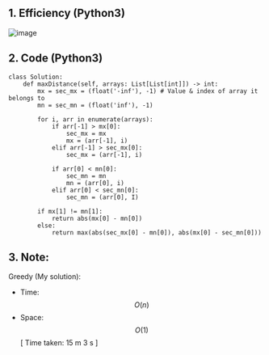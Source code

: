## 1. Efficiency (Python3)
![image](https://github.com/user-attachments/assets/4066f8e8-e3f8-463f-8a4c-6f6b52c8c1f3)

## 2. Code (Python3)
```python3 []
class Solution:
    def maxDistance(self, arrays: List[List[int]]) -> int:
        mx = sec_mx = (float('-inf'), -1) # Value & index of array it belongs to
        mn = sec_mn = (float('inf'), -1)

        for i, arr in enumerate(arrays):
            if arr[-1] > mx[0]:
                sec_mx = mx
                mx = (arr[-1], i)
            elif arr[-1] > sec_mx[0]:
                sec_mx = (arr[-1], i)
            
            if arr[0] < mn[0]:
                sec_mn = mn
                mn = (arr[0], i)
            elif arr[0] < sec_mn[0]:
                sec_mn = (arr[0], I)

        if mx[1] != mn[1]:
            return abs(mx[0] - mn[0])
        else:
            return max(abs(sec_mx[0] - mn[0]), abs(mx[0] - sec_mn[0]))
```

## 3. Note:
Greedy (My solution):
- Time: $$O(n)$$
- Space: $$O(1)$$
[ Time taken: 15 m 3 s ]
